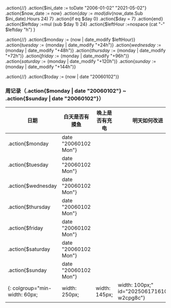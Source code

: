 .action{/*<!-- 计算本周日期范围 -->*/}
.action{$ini_date := toDate "2006-01-02" "2021-05-02"}
.action{$now_date := now}
.action{$day := mod (div ($now_date.Sub $ini_date).Hours 24) 7}
.action{if eq $day 0}
.action{$day = 7}
.action{end}
.action{$leftday :=mul (sub $day 1)  24}
.action{$leftHour :=nospace (cat "-" $leftday "h") }

.action{/*<!-- 计算本周每一天的日期 -->*/}
.action{$monday := (now | date_modify $leftHour)}
.action{$tuesday := ($monday | date_modify "+24h")}
.action{$wednesday := ($monday | date_modify "+48h")}
.action{$thursday := ($monday | date_modify "+72h")}
.action{$friday := ($monday | date_modify "+96h")}
.action{$saturday := ($monday | date_modify "+120h")}
.action{$sunday := ($monday | date_modify "+144h")}

.action{/*<!-- 获取今天的日期用于标记 -->*/}
.action{$today := (now | date "20060102")}

### 周记录（.action{$monday | date "20060102"} ~ .action{$sunday | date "20060102"}）

| 日期               | 白天是否有摸鱼                            | 晚上是否有充电                                   | 明天如何改进 |
| ------------------ | ----------------------------------------- | ------------------------------------------------ | ------------ |
| .action{$monday    | date "20060102 Mon"}    |              |  |  |
| .action{$tuesday   | date "20060102 Mon"}   |              |  |  |
| .action{$wednesday | date "20060102 Mon"} |              |  |  |
| .action{$thursday  | date "20060102 Mon"} |              |  |  |
| .action{$friday    | date "20060102 Mon"}   |              |  |  |
| .action{$saturday  | date "20060102 Mon"}  |              |  |  |
| .action{$sunday    | date "20060102 Mon"}    |              |  |  |
{: colgroup="min-width: 60px;|width: 250px;|width: 145px;|width: 100px;" id="20250617161045-w2cpg8c"}